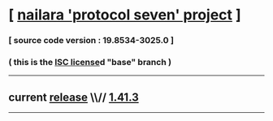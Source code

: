 
# [ [nailara 'protocol seven' project](http://src.nailara.net/) ]

### [ source code version : 19.8534-3025.0 ]

### ( this is the [ISC license](license)d "base" branch )
---
## current [release](https://github.com/anotherlink/nailara/releases) \\\\// [1.41.3](https://github.com/anotherlink/nailara/releases/tag/1.41.3)
---

